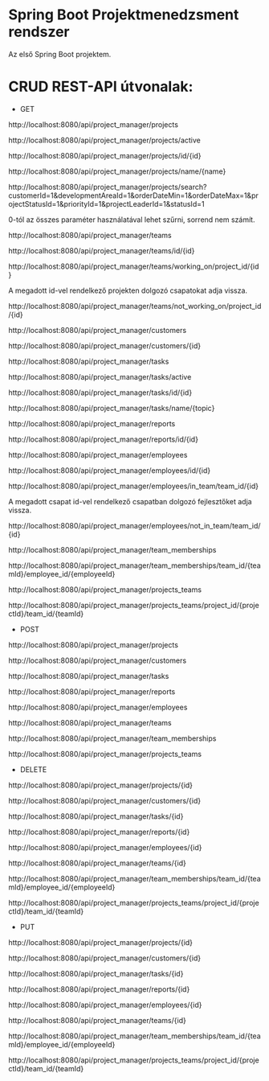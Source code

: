 # Spring Boot Projektmenedzsment rendszer
Az első Spring Boot projektem.

# CRUD REST-API útvonalak:

- GET

http://localhost:8080/api/project_manager/projects

http://localhost:8080/api/project_manager/projects/active

http://localhost:8080/api/project_manager/projects/id/{id}

http://localhost:8080/api/project_manager/projects/name/{name}

http://localhost:8080/api/project_manager/projects/search?customerId=1&developmentAreaId=1&orderDateMin=1&orderDateMax=1&projectStatusId=1&priorityId=1&projectLeaderId=1&statusId=1

0-tól az összes paraméter használatával lehet szűrni, sorrend nem számít.

http://localhost:8080/api/project_manager/teams

http://localhost:8080/api/project_manager/teams/id/{id}

http://localhost:8080/api/project_manager/teams/working_on/project_id/{id}

A megadott id-vel rendelkező projekten dolgozó csapatokat adja vissza.

http://localhost:8080/api/project_manager/teams/not_working_on/project_id/{id}

http://localhost:8080/api/project_manager/customers

http://localhost:8080/api/project_manager/customers/{id}

http://localhost:8080/api/project_manager/tasks

http://localhost:8080/api/project_manager/tasks/active

http://localhost:8080/api/project_manager/tasks/id/{id}

http://localhost:8080/api/project_manager/tasks/name/{topic}

http://localhost:8080/api/project_manager/reports

http://localhost:8080/api/project_manager/reports/id/{id}

http://localhost:8080/api/project_manager/employees

http://localhost:8080/api/project_manager/employees/id/{id}

http://localhost:8080/api/project_manager/employees/in_team/team_id/{id}

A megadott csapat id-vel rendelkező csapatban dolgozó fejlesztőket adja vissza.

http://localhost:8080/api/project_manager/employees/not_in_team/team_id/{id}

http://localhost:8080/api/project_manager/team_memberships

http://localhost:8080/api/project_manager/team_memberships/team_id/{teamId}/employee_id/{employeeId}

http://localhost:8080/api/project_manager/projects_teams

http://localhost:8080/api/project_manager/projects_teams/project_id/{projectId}/team_id/{teamId}

- POST

http://localhost:8080/api/project_manager/projects

http://localhost:8080/api/project_manager/customers

http://localhost:8080/api/project_manager/tasks

http://localhost:8080/api/project_manager/reports

http://localhost:8080/api/project_manager/employees

http://localhost:8080/api/project_manager/teams

http://localhost:8080/api/project_manager/team_memberships

http://localhost:8080/api/project_manager/projects_teams

- DELETE

http://localhost:8080/api/project_manager/projects/{id}

http://localhost:8080/api/project_manager/customers/{id}

http://localhost:8080/api/project_manager/tasks/{id}

http://localhost:8080/api/project_manager/reports/{id}

http://localhost:8080/api/project_manager/employees/{id}

http://localhost:8080/api/project_manager/teams/{id}

http://localhost:8080/api/project_manager/team_memberships/team_id/{teamId}/employee_id/{employeeId}

http://localhost:8080/api/project_manager/projects_teams/project_id/{projectId}/team_id/{teamId}

- PUT

http://localhost:8080/api/project_manager/projects/{id}

http://localhost:8080/api/project_manager/customers/{id}

http://localhost:8080/api/project_manager/tasks/{id}

http://localhost:8080/api/project_manager/reports/{id}

http://localhost:8080/api/project_manager/employees/{id}

http://localhost:8080/api/project_manager/teams/{id}

http://localhost:8080/api/project_manager/team_memberships/team_id/{teamId}/employee_id/{employeeId}

http://localhost:8080/api/project_manager/projects_teams/project_id/{projectId}/team_id/{teamId}